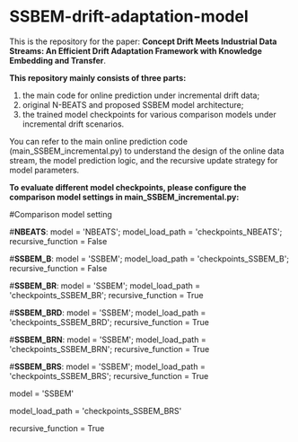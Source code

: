 # SSBEM-drift-adaptation-model
This is the repository for the paper: **Concept Drift Meets Industrial Data Streams: An Efficient Drift Adaptation Framework with Knowledge Embedding and Transfer**.

**This repository mainly consists of three parts:**

1) the main code for online prediction under incremental drift data;
2) original N-BEATS and proposed SSBEM model architecture;
3) the trained model checkpoints for various comparison models under incremental drift scenarios.

You can refer to the main online prediction code (main_SSBEM_incremental.py) to understand the design of the online data stream, the model prediction logic, and the recursive update strategy for model parameters.

**To evaluate different model checkpoints, please configure the comparison model settings in main_SSBEM_incremental.py:**

#Comparison model setting

#**NBEATS**: model = 'NBEATS'; model_load_path = 'checkpoints_NBEATS'; recursive_function = False

#**SSBEM_B**: model = 'SSBEM'; model_load_path = 'checkpoints_SSBEM_B'; recursive_function = False

#**SSBEM_BR**: model = 'SSBEM'; model_load_path = 'checkpoints_SSBEM_BR'; recursive_function = True

#**SSBEM_BRD**: model = 'SSBEM'; model_load_path = 'checkpoints_SSBEM_BRD'; recursive_function = True

#**SSBEM_BRN**: model = 'SSBEM'; model_load_path = 'checkpoints_SSBEM_BRN'; recursive_function = True

#**SSBEM_BRS**: model = 'SSBEM'; model_load_path = 'checkpoints_SSBEM_BRS'; recursive_function = True

model = 'SSBEM'

model_load_path = 'checkpoints_SSBEM_BRS'

recursive_function = True
